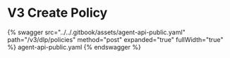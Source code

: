 # V3 Create Policy

{% swagger src="../../.gitbook/assets/agent-api-public.yaml" path="/v3/dlp/policies" method="post" expanded="true" fullWidth="true" %} agent-api-public.yaml {% endswagger %}